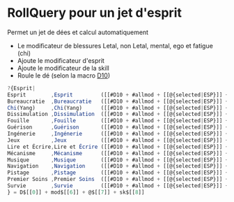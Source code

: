 # RollQuery pour un jet d'esprit

Permet un jet de dées et calcul automatiquement 

* Le modificateur de blessures Letal, non Letal, mental, ego et fatigue (chi)
* Ajoute le modificateur d'esprit
* Ajoute le modificateur de la skill
* Roule le dé (selon la macro [D10](./ensemble-base.macroset.md#D10))

```javascript
?{Esprit|
Esprit        ,Esprit         ([[#D10 + #allmod + [[@{selected|ESP}]] + [[0]]                          ]]) |
Bureaucratie  ,Bureaucratie   ([[#D10 + #allmod + [[@{selected|ESP}]] + [[%{selected|Bureaucratie}]]   ]]) | 
Chi(Yang)     ,Chi(Yang)      ([[#D10 + #allmod + [[@{selected|ESP}]] + [[%{selected|ChiYang}]]        ]]) |
Dissimulation ,Dissimulation  ([[#D10 + #allmod + [[@{selected|ESP}]] + [[%{selected|Dissimulation}]]  ]]) |
Fouille       ,Fouille        ([[#D10 + #allmod + [[@{selected|ESP}]] + [[%{selected|Fouille}]]        ]]) |
Guérison      ,Guérison       ([[#D10 + #allmod + [[@{selected|ESP}]] + [[%{selected|Guérison}]]       ]]) |
Ingénerie     ,Ingénerie      ([[#D10 + #allmod + [[@{selected|ESP}]] + [[%{selected|Ingénerie}]]      ]]) |
Jeux          ,Jeux           ([[#D10 + #allmod + [[@{selected|ESP}]] + [[%{selected|Jeux}]]           ]]) |
Lire et Écrire,Lire et Écrire ([[#D10 + #allmod + [[@{selected|ESP}]] + [[%{selected|Lire et Écrire}]] ]]) |
Mécanisme     ,Mécanisme      ([[#D10 + #allmod + [[@{selected|ESP}]] + [[%{selected|Mécanisme}]]      ]]) |
Musique       ,Musique        ([[#D10 + #allmod + [[@{selected|ESP}]] + [[%{selected|Musique}]]        ]]) |
Navigation    ,Navigation     ([[#D10 + #allmod + [[@{selected|ESP}]] + [[%{selected|Navigation}]]     ]]) |
Pistage       ,Pistage        ([[#D10 + #allmod + [[@{selected|ESP}]] + [[%{selected|Pistage}]]        ]]) |
Premier Soins ,Premier Soins  ([[#D10 + #allmod + [[@{selected|ESP}]] + [[%{selected|Premier Soins}]]  ]]) |
Survie        ,Survie         ([[#D10 + #allmod + [[@{selected|ESP}]] + [[%{selected|Survie}]]         ]]) 
} = D$[[0]] + mod$[[6]] + @$[[7]] + sk$[[8]]
```
